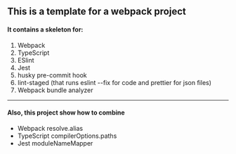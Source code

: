 ## This is a template for a webpack project

#### It contains a skeleton for:
1. Webpack
2. TypeScript
3. ESlint
4. Jest
5. husky pre-commit hook
6. lint-staged (that runs eslint --fix for code and prettier for json files)
7. Webpack bundle analyzer

---

#### Also, this project show how to combine
* Webpack resolve.alias
* TypeScript compilerOptions.paths
* Jest moduleNameMapper

